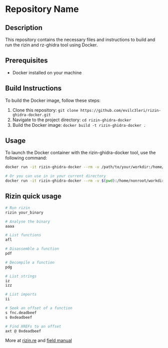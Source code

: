 # Repository Name

## Description

This repository contains the necessary files and instructions to build and run the rizin and rz-ghidra tool using Docker.

## Prerequisites

- Docker installed on your machine

## Build Instructions

To build the Docker image, follow these steps:

1. Clone this repository: `git clone https://github.com/evilc3leri/rizin-ghidra-docker.git`
2. Navigate to the project directory: `cd rizin-ghidra-docker`
3. Build the Docker image: `docker build -t rizin-ghidra-docker .`

## Usage

To launch the Docker container with the rizin-ghidra-docker tool, use the following command:
```sh
docker run -it rizin-ghidra-docker --rm -v /path/to/your/workdir:/home/nonroot/workdir 

# Or you can use in in your current directory
docker run -it rizin-ghidra-docker --rm -v $(pwd):/home/nonroot/workdir
```
## Rizin quick usage

```sh
# Run rizin
rizin your_binary

# Analyse the binary
aaaa

# List functions
afl

# Disassemble a function
pdf

# Decompile a function 
pdg

# List strings
iz
izz

# List imports
ii

# Seek an offset of a function
s fnc.deadbeef
s 0xdeadbeef

# Find XREFs to an offset
axt @ 0xdeadbeef
```

More at [rizin.re](https://book.rizin.re/) and [field manual](https://github.com/evilcel3ri/yaCTFpl/blob/aleph/manual.md#radare2rizin-suite)
